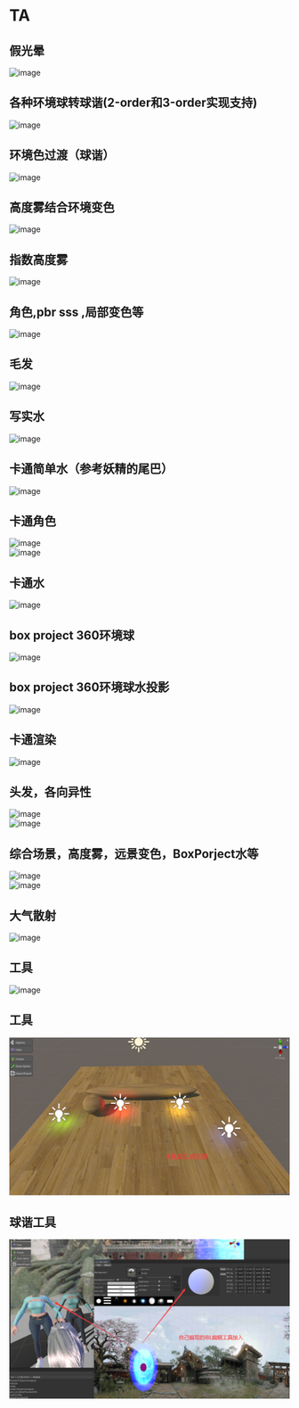 # TA
## 假光晕<br>
![image](https://github.com/whisperlin/TA/blob/master/pic/sun.png)<br>
## 各种环境球转球谐(2-order和3-order实现支持)<br>
![image](https://github.com/whisperlin/TA/blob/master/pic/shtool.png)<br>
## 环境色过渡（球谐）<br>
![image](https://github.com/whisperlin/TA/blob/master/pic/env.jpg)<br>
## 高度雾结合环境变色<br>
![image](https://github.com/whisperlin/TA/blob/master/pic/height_fog.png)<br>
## 指数高度雾<br>
![image](https://github.com/whisperlin/TA/blob/master/pic/fog7.png)<br>
## 角色,pbr sss ,局部变色等<br>
![image](https://github.com/whisperlin/TA/blob/master/pic/role.png)<br>
## 毛发<br>
![image](https://github.com/whisperlin/TA/blob/master/pic/fur.png)<br>

## 写实水<br>
![image](https://github.com/whisperlin/TA/blob/master/pic/water.png)<br>
## 卡通简单水（参考妖精的尾巴）<br>
![image](https://github.com/whisperlin/TA/blob/master/pic/waterSimple.png)<br>
## 卡通角色<br>
![image](https://github.com/whisperlin/TA/blob/master/pic/ct1.png)<br>
![image](https://github.com/whisperlin/TA/blob/master/pic/cartoon3.png)<br>
## 卡通水<br>
![image](https://github.com/whisperlin/TA/blob/master/pic/ct2.png)<br>
## box project 360环境球<br>
![image](https://github.com/whisperlin/TA/blob/master/pic/boxproject.png)<br>
## box project 360环境球水投影<br>
![image](https://github.com/whisperlin/TA/blob/master/pic/boxproject2.png)<br>
## 卡通渲染<br>
![image](https://github.com/whisperlin/TA/blob/master/pic/Cartoon.png)<br>
## 头发，各向异性<br>
![image](https://github.com/whisperlin/TA/blob/master/pic/hair.png)<br>
![image](https://github.com/whisperlin/TA/blob/master/pic/hair2.png)<br>
## 综合场景，高度雾，远景变色，BoxPorject水等<br>
![image](https://github.com/whisperlin/TA/blob/master/pic/Scene.png)<br>
![image](https://github.com/whisperlin/TA/blob/master/pic/Scene2.png)<br>
## 大气散射<br>
![image](https://github.com/whisperlin/TA/blob/master/pic/AtmosphericScattering.png)<br>
## 工具<br>
![image](https://github.com/whisperlin/TA/blob/master/pic/tool.png)<br>

## 工具<br>
![image](https://github.com/whisperlin/TA/blob/master/pic/1.png)<br>

## 球谐工具<br>
![image](https://github.com/whisperlin/TA/blob/master/pic/4.png)<br>


 
